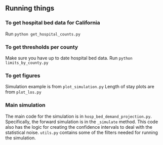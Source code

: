 ## Running things

### To get hospital bed data for California
Run `python get_hospital_counts.py`

### To get thresholds per county
Make sure you have up to date hospital bed data.
Run `python limits_by_county.py`

### To get figures
Simulation example is from `plot_simulation.py`
Length of stay plots are from `plot_los.py`

### Main simulation
The main code for the simulation is in `hosp_bed_demand_projection.py`.
Specifically, the forward simulation is in the `_simulate` method. This
code also has the logic for creating the confidence intervals to deal with
the statistical noise. `utils.py` contains some of the filters needed for
 running the simulation.
